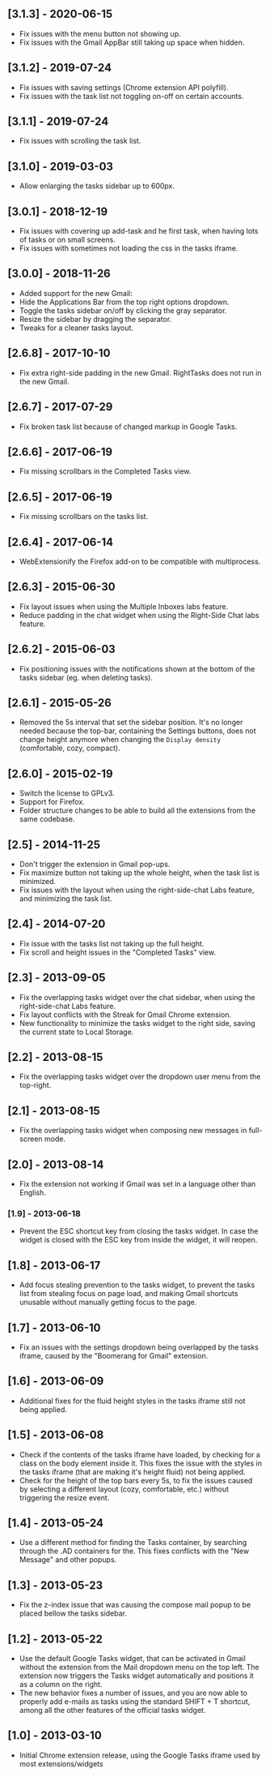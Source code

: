 ## [3.1.3] - 2020-06-15

* Fix issues with the menu button not showing up.
* Fix issues with the Gmail AppBar still taking up space when hidden.

## [3.1.2] - 2019-07-24

* Fix issues with saving settings (Chrome extension API polyfill).
* Fix issues with the task list not toggling on-off on certain accounts.

## [3.1.1] - 2019-07-24

* Fix issues with scrolling the task list.

## [3.1.0] - 2019-03-03

* Allow enlarging the tasks sidebar up to 600px.

## [3.0.1] - 2018-12-19

* Fix issues with covering up add-task and he first task, when having lots of tasks or on small screens. 
* Fix issues with sometimes not loading the css in the tasks iframe.

## [3.0.0] - 2018-11-26

* Added support for the new Gmail: 
* Hide the Applications Bar from the top right options dropdown.
* Toggle the tasks sidebar on/off by clicking the gray separator.
* Resize the sidebar by dragging the separator.
* Tweaks for a cleaner tasks layout.

## [2.6.8] - 2017-10-10

* Fix extra right-side padding in the new Gmail. RightTasks does not run in the new Gmail.

## [2.6.7] - 2017-07-29

* Fix broken task list because of changed markup in Google Tasks.

## [2.6.6] - 2017-06-19

* Fix missing scrollbars in the Completed Tasks view.

## [2.6.5] - 2017-06-19

* Fix missing scrollbars on the tasks list.

## [2.6.4] - 2017-06-14

* WebExtensionify the Firefox add-on to be compatible with multiprocess.

## [2.6.3] - 2015-06-30

* Fix layout issues when using the Multiple Inboxes labs feature.
* Reduce padding in the chat widget when using the Right-Side Chat labs feature.

## [2.6.2] - 2015-06-03

* Fix positioning issues with the notifications shown at the bottom of the tasks sidebar (eg. when deleting tasks).


## [2.6.1] - 2015-05-26

* Removed the 5s interval that set the sidebar position. It's no longer needed because the top-bar, containing the Settings buttons, does not change height anymore when changing the `Display density` (comfortable, cozy, compact).


## [2.6.0] - 2015-02-19

* Switch the license to GPLv3.
* Support for Firefox.
* Folder structure changes to be able to build all the extensions from the same codebase.

## [2.5] - 2014-11-25

* Don't trigger the extension in Gmail pop-ups.
* Fix maximize button not taking up the whole height, when the task list is minimized.
* Fix issues with the layout when using the right-side-chat Labs feature, and minimizing the task list.

## [2.4] - 2014-07-20

* Fix issue with the tasks list not taking up the full height.
* Fix scroll and height issues in the "Completed Tasks" view.

## [2.3] - 2013-09-05

* Fix the overlapping tasks widget over the chat sidebar, when using the right-side-chat Labs feature.
* Fix layout conflicts with the Streak for Gmail Chrome extension.
* New functionality to minimize the tasks widget to the right side, saving the current state to Local Storage.

## [2.2] - 2013-08-15

* Fix the overlapping tasks widget over the dropdown user menu from the top-right.

## [2.1] - 2013-08-15

* Fix the overlapping tasks widget when composing new messages in full-screen mode.

## [2.0] - 2013-08-14

* Fix the extension not working if Gmail was set in a language other than English.

### [1.9] - 2013-06-18

* Prevent the ESC shortcut key from closing the tasks widget. In case the widget is closed with the ESC key from inside the widget, it will reopen.

## [1.8] - 2013-06-17

* Add focus stealing prevention to the tasks widget, to prevent the tasks list from stealing focus on page load, and making Gmail shortcuts unusable without manually getting focus to the page.

## [1.7] - 2013-06-10

* Fix an issues with the settings dropdown being overlapped by the tasks iframe, caused by the "Boomerang for Gmail" extension.

## [1.6] - 2013-06-09

* Additional fixes for the fluid height styles in the tasks iframe still not being applied.

## [1.5] - 2013-06-08

* Check if the contents of the tasks iframe have loaded, by checking for a class on the body element inside it. This fixes the issue with the styles in the tasks iframe (that are making it's height fluid) not being applied.
* Check for the height of the top bars every 5s, to fix the issues caused by selecting a different layout (cozy, comfortable, etc.) without triggering the resize event.

## [1.4] - 2013-05-24

* Use a different method for finding the Tasks container, by searching through the .AD containers for the. This fixes conflicts with the "New Message" and other popups.

## [1.3] - 2013-05-23

* Fix the z-index issue that was causing the compose mail popup to be placed bellow the tasks sidebar.

## [1.2] - 2013-05-22

* Use the default Google Tasks widget, that can be activated in Gmail without the extension from the Mail dropdown menu on the top left. The extension now triggers the Tasks widget automatically and positions it as a column on the right.
* The new behavior fixes a number of issues, and you are now able to properly add e-mails as tasks using the standard SHIFT + T shortcut, among all the other features of the official tasks widget.

## [1.0] - 2013-03-10

* Initial Chrome extension release, using the Google Tasks iframe used by most extensions/widgets
